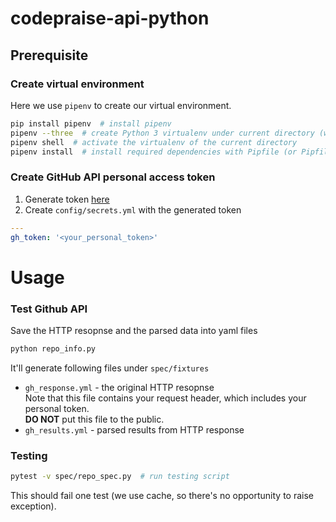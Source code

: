 # codepraise-api-python

## Prerequisite
### Create virtual environment
Here we use `pipenv` to create our virtual environment.

```bash
pip install pipenv  # install pipenv
pipenv --three  # create Python 3 virtualenv under current directory (will create a `Pipfile` as well)
pipenv shell  # activate the virtualenv of the current directory
pipenv install  # install required dependencies with Pipfile (or Pipfile.lock, if any)
```

### Create GitHub API personal access token
1. Generate token [here](https://github.com/settings/tokens)
2. Create `config/secrets.yml` with the generated token
```yaml
---
gh_token: '<your_personal_token>'
```

# Usage

### Test Github API
Save the HTTP resopnse and the parsed data into yaml files
```bash
python repo_info.py
```
It'll generate following files under `spec/fixtures`

* `gh_response.yml` - the original HTTP resopnse <br>
    Note that this file contains your request header, which includes your personal token.<br>
    **DO NOT** put this file to the public.
* `gh_results.yml` - parsed results from HTTP response

### Testing
```bash
pytest -v spec/repo_spec.py  # run testing script
```

This should fail one test (we use cache, so there's no opportunity to raise exception).
